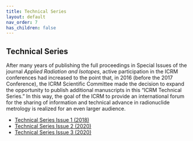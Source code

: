 ```yaml
---
title: Technical Series
layout: default
nav_order: 7
has_children: false
---
```


## Technical Series

After many years of publishing the full proceedings in Special Issues of the
journal *Applied Radiation and Isotopes*, active participation in the ICRM
conferences had increased to the point that, in 2016 (before the 2017
Conference), the ICRM Scientific Committee made the decision to expand the
opportunity to publish additional manuscripts in this “ICRM Technical Series.”
In this way, the goal of the ICRM to provide an international forum for the
sharing of information and technical advance in radionuclide metrology is
realized for an even larger audience.

- [Technical Series Issue 1 (2018)](./icrm-technical-series-01.pdf)
- [Technical Series Issue 2 (2020)](./icrm-technical-series-02.pdf)
- [Technical Series Issue 3 (2020)](./icrm-technical-series-03.pdf)
